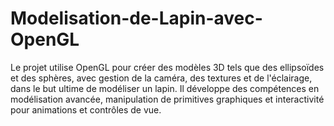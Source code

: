 # Modelisation-de-Lapin-avec-OpenGL
Le projet utilise OpenGL pour créer des modèles 3D tels que des ellipsoïdes et des sphères, avec gestion de la caméra, des textures et de l'éclairage, dans le but ultime de modéliser un lapin. Il développe des compétences en modélisation avancée, manipulation de primitives graphiques et interactivité pour animations et contrôles de vue. 
